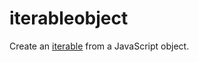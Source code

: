 # iterableobject

Create an [iterable](https://developer.mozilla.org/en/docs/Web/JavaScript/Reference/Iteration_protocols) from a JavaScript object.
